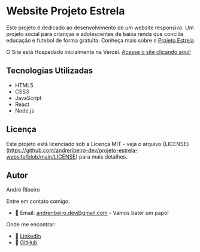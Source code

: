 # Website Projeto Estrela

Este projeto é dedicado ao desenvolvimento de um website responsivo. Um projeto social para crianças e adolescentes de baixa renda que concilia educação e futebol de forma gratuita. Conheça mais sobre o [Projeto Estrela](https://www.instagram.com/projetoestrelaoficial)

O Site está Hospedado inicialmente na Vercel. [Acesse o site clicando aqui!](https://projetoestrela.vercel.app/)

## Tecnologias Utilizadas

- HTML5
- CSS3
- JavaScript
- React
- Node.js

## Licença
Este projeto está licenciado sob a Licença MIT - veja o arquivo {LICENSE}(https://github.com/andreribeiro-dev/projeto-estrela-website/blob/main/LICENSE) para mais detalhes.

## Autor

André Ribeiro 

Entre em contato comigo:
- 📧 Email: [andreribeiro.dev@gmail.com](mailto:andreribeiro.dev@gmail.com) - Vamos bater um papo!

Onde me encontrar:
- 🔗 [LinkedIn](https://www.linkedin.com/in/andreribeiro-dev/)
- 🔗 [GitHub](https://github.com/andreribeiro-dev)
